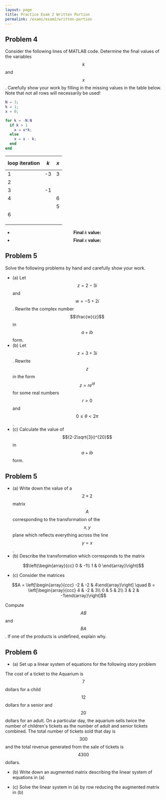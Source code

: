 ```yaml
---
layout: page
title: Practice Exam 2 Written Portion
permalink: /exams/exam2/written-portion
---
```


## Problem 4
Consider the following lines of MATLAB code.  Determine the final values of the variables $$k$$ and $$x$$.  Carefully show your work by filling in the missing values in the table below.  Note that not all rows will necessarily be used!

```Matlab
N = 3;
k = 1;
x = 0;

for k = -N:N
  if k > 1
    x = x*k;
  else
    x = x - k;
  end
end
```

| loop iteration | $$k$$ | $$x$$ |
| -------------- | ----- | ----- |
|        1       |  -3   |   3   |
|        2       |       |       |
|        3       |  -1   |       |
|        4       |       |   6   |
|                |       |   5   |
|        6       |       |       |
|                |       |       |
|                |       |       |
|                |       |       |


* $$\textbf{Final $k$ value:}$$
* $$\textbf{Final $x$ value:}$$

## Problem 5

Solve the following problems by hand and carefully show your work.

* (a) Let $$z=2-3i$$ and $$w=-5+2i$$.  Rewrite the complex number $$\frac{w}{z}$$ in $$a+ib$$ form.
* (b) Let $$z = 3 + 3i$$.  Rewrite $$z$$ in the form $$z = re^{i\theta}$$ for some real numbers $$r>0$$ and $$0\leq \theta < 2\pi$$.
* (c) Calculate the value of $$(2-2\sqrt{3}i)^{20}$$ in $$a + ib$$ form.

## Problem 5

* (a) Write down the value of a $$2\times 2$$ matrix $$A$$ corresponding to the transformation of the $$x,y$$ plane which reflects everything across the line $$y=x$$.
* (b) Describe the transformation which corresponds to the matrix

$$\left(\begin{array}{cc}
 0 & -1\\
 1 &  0
\end{array}\right)$$

* (c) Consider the matrices

$$A = \left[\begin{array}{ccc} -2 & -2 & 4\end{array}\right]
\quad
B = \left[\begin{array}{ccc} 4 & -2 & 3\\ 0 & 5 & 2\\ 3 & 2 & -1\end{array}\right]$$

Compute $$AB$$ and $$BA$$.  If one of the products is undefined, explain why.

## Problem 6

* (a) Set up a linear system of equations for the following story problem

The cost of a ticket to the Aquarium is $$7$$ dollars for a child $$12$$ dollars for a senior and $$20$$ dollars for an adult.
On a particular day, the aquarium sells twice the number of children's tickets as the number of adult and senior tickets combined.
The total number of tickets sold that day is $$300$$ and the total revenue generated from the sale of tickets is $$4300$$ dollars.

* (b) Write down an augmented matrix describing the linear system of equations in (a)

* (c) Solve the linear system in (a) by row reducing the augmented matrix in (b)


